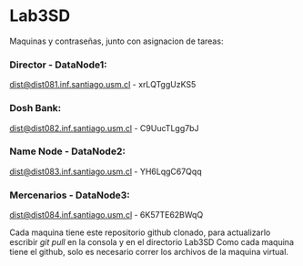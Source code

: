 # Lab3SD


Maquinas y contraseñas, junto con asignacion de tareas:
### Director - DataNode1:
dist@dist081.inf.santiago.usm.cl - xrLQTggUzKS5

### Dosh Bank:
dist@dist082.inf.santiago.usm.cl - C9UucTLgg7bJ

### Name Node - DataNode2:
dist@dist083.inf.santiago.usm.cl - YH6LqgC67Qqq

### Mercenarios - DataNode3:
dist@dist084.inf.santiago.usm.cl - 6K57TE62BWqQ 


Cada maquina tiene este repositorio github clonado, para actualizarlo escribir *git pull* en la consola y en el directorio Lab3SD
Como cada maquina tiene el github, solo es necesario correr los archivos de la maquina virtual.
